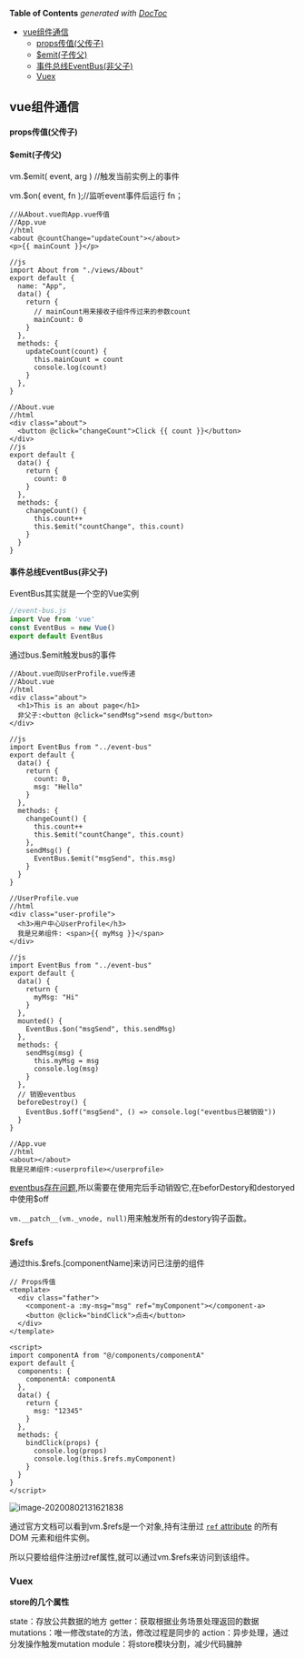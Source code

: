 <!-- START doctoc generated TOC please keep comment here to allow auto update -->
<!-- DON'T EDIT THIS SECTION, INSTEAD RE-RUN doctoc TO UPDATE -->
**Table of Contents**  *generated with [DocToc](https://github.com/thlorenz/doctoc)*

- [vue组件通信](#vue%E7%BB%84%E4%BB%B6%E9%80%9A%E4%BF%A1)
    - [props传值(父传子)](#props%E4%BC%A0%E5%80%BC%E7%88%B6%E4%BC%A0%E5%AD%90)
    - [$emit(子传父)](#emit%E5%AD%90%E4%BC%A0%E7%88%B6)
    - [事件总线EventBus(非父子)](#%E4%BA%8B%E4%BB%B6%E6%80%BB%E7%BA%BFeventbus%E9%9D%9E%E7%88%B6%E5%AD%90)
  - [Vuex](#vuex)

<!-- END doctoc generated TOC please keep comment here to allow auto update -->

## vue组件通信

#### props传值(父传子)

#### $emit(子传父)

vm.$emit( event, arg ) //触发当前实例上的事件

vm.$on( event, fn );//监听event事件后运行 fn； 

```vue
//从About.vue向App.vue传值
//App.vue
//html
<about @countChange="updateCount"></about>
<p>{{ mainCount }}</p>

//js
import About from "./views/About"
export default {
  name: "App",
  data() {
    return {
      // mainCount用来接收子组件传过来的参数count
      mainCount: 0
    }
  },
  methods: {
    updateCount(count) {
      this.mainCount = count
      console.log(count)
    }
  },
}
```

```vue
//About.vue
//html
<div class="about">
  <button @click="changeCount">Click {{ count }}</button>
</div>
//js
export default {
  data() {
    return {
      count: 0
    }
  },
  methods: {
    changeCount() {
      this.count++
      this.$emit("countChange", this.count)
    }
  }
}
```



#### 事件总线EventBus(非父子)

EventBus其实就是一个空的Vue实例

```js
//event-bus.js
import Vue from 'vue'
const EventBus = new Vue()
export default EventBus
```

通过bus.$emit触发bus的事件

```vue
//About.vue向UserProfile.vue传递
//About.vue
//html
<div class="about">
  <h1>This is an about page</h1>
  非父子:<button @click="sendMsg">send msg</button>
</div>

//js
import EventBus from "../event-bus"
export default {
  data() {
    return {
      count: 0,
      msg: "Hello"
    }
  },
  methods: {
    changeCount() {
      this.count++
      this.$emit("countChange", this.count)
    },
    sendMsg() {
      EventBus.$emit("msgSend", this.msg)
    }
  }
}
```

```vue
//UserProfile.vue
//html
<div class="user-profile">
  <h3>用户中心UserProfile</h3>
  我是兄弟组件: <span>{{ myMsg }}</span>
</div>

//js
import EventBus from "../event-bus"
export default {
  data() {
    return {
      myMsg: "Hi"
    }
  },
  mounted() {
    EventBus.$on("msgSend", this.sendMsg)
  },
  methods: {
    sendMsg(msg) {
      this.myMsg = msg
      console.log(msg)
    }
  },
  // 销毁eventbus
  beforeDestroy() {
    EventBus.$off("msgSend", () => console.log("eventbus已被销毁"))
  }
}
```

```vue
//App.vue
//html
<about></about>
我是兄弟组件:<userprofile></userprofile>
```

[eventbus存在问题](https://juejin.im/post/5d358280e51d4556bc06704d#heading-5),所以需要在使用完后手动销毁它,在beforDestory和destoryed中使用$off

`vm.__patch__(vm._vnode, null)`用来触发所有的destory钩子函数。

### $refs

通过this.$refs.[componentName]来访问已注册的组件

```vue
// Props传值
<template>
  <div class="father">
    <component-a :my-msg="msg" ref="myComponent"></component-a>
    <button @click="bindClick">点击</button>
  </div>
</template>

<script>
import componentA from "@/components/componentA"
export default {
  components: {
    componentA: componentA
  },
  data() {
    return {
      msg: "12345"
    }
  },
  methods: {
    bindClick(props) {
      console.log(props)
      console.log(this.$refs.myComponent)
    }
  }
}
</script>
```

![image-20200802131621838](https://minimax-1256590847.cos.ap-shanghai.myqcloud.com/img/image-20200802131621838.png)

通过官方文档可以看到vm.$refs是一个对象,持有注册过 [`ref` attribute](https://cn.vuejs.org/v2/api/#ref) 的所有 DOM 元素和组件实例。

所以只要给组件注册过ref属性,就可以通过vm.$refs来访问到该组件。

### Vuex

**store的几个属性**

state：存放公共数据的地方
getter：获取根据业务场景处理返回的数据
mutations：唯一修改state的方法，修改过程是同步的
action：异步处理，通过分发操作触发mutation
module：将store模块分割，减少代码臃肿
